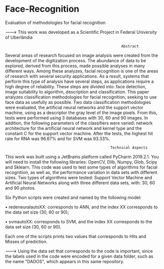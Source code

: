 # Face-Recognition
Evaluation of methodologies for facial recognition

---> This work was developed as a Scientific Project in Federal University of Uberlândia

                                                         Abstract
Several areas of research focused on image analysis were created from the
development of the digitization process. The abundance of data to be explored, derived
from this process, made possible analyses in many different ways. Among these analyzes,
facial recognition is one of the areas of research with several security applications. As a
result, systems that perform this type of analysis have several steps, as applications
require a high degree of reliability. These steps are divided into: face detection, image
suitability to algorithm, description and classification. This paper analyzes classification
methodologies for facial recognition, seeking to use face data as usefully as possible. Two
data classification methodologies were evaluated, the artificial neural networks and the
support vector machine, using as a descriptor the gray level of the image pixels. From
this, tests were performed using 3 databases with 30, 60 and 90 images. In addition, the
following parameters of the classifiers were varied: network architecture for the artificial
neural network and kernel type and the constant C for the support vector machine. After
the tests, the highest hit rate for RNA was 96.67% and for SVM was 93.33%.

                                                    Technical Aspects

This work was built using a JetBrains platform called PyCharm 2019.2.1.
You will need to install the following libraries: OpenCV, Dlib, Numpy, Glob, Scipy and Sklearn.
This code was used to test some types of algorithms for facial recognition, as well as, the performance variation in data sets with different sizes. Two types of algorithms were tested: Support Vector Machine and Artificial Neural Networks along with three different data sets, with: 30, 60 and 90 photos.

Six Python scripts were created and named by the following model: 

•	redeneuralautoXX: corresponds to ANN, and the index XX corresponds to the data set size (30, 60 or 90);

•	svmautoXX: corresponds to SVM, and the index XX corresponds to the data set size (30, 60 or 90).

Each one of the scripts prints two values that corresponds to Hits and Misses of prediction.
                                                  
---> Using the data set that corresponds to the code is important, since the labels used in the code were encoded for a given data folder, such as the name "DADOS", which appears in this same repository.

